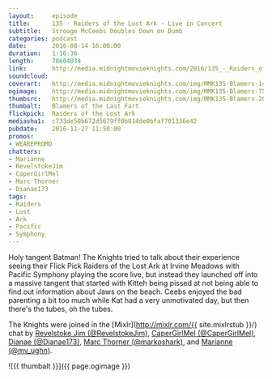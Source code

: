 ```yaml
---
layout:     episode
title:      135 - Raiders of the Lost Ark - Live in Concert
subtitle:	Scrooge McCeebs Doubles Down on Dumb
categories: podcast
date:       2016-08-14 16:00:00
duration:   1:16:36
length:		78604034
link:       http://media.midnightmovieknights.com/2016/135_-_Raiders_of_the_Lost_Ark.m4a
soundcloud:
coverart:   http://media.midnightmovieknights.com/img/MMK135-Blamers-1400x1400.png
ogimage:    http://media.midnightmovieknights.com/img/MMK135-Blamers-750x750.png
thumbsrc:   http://media.midnightmovieknights.com/img/MMK135-Blamers-200x200.png
thumbalt:	Blamers of the Last Fart
flickpick:	Raiders of the Lost Ark
mediasha1:	c733de50b672d5679ff0b814de0bfaf701336e42
pubdate:    2016-11-27 11:50:00
promos:
- WEAREPROMO
chatters:
- Marianne
- RevelstokeJim
- CaperGirlMel
- Marc Thorner
- Dianae173
tags:
- Raiders
- Lost
- Ark
- Pacific
- Symphony
---
```

Holy tangent Batman! The Knights tried to talk about their experience seeing their Flick Pick Raiders of the Lost Ark at Irvine Meadows with Pacific Symphony playing the score live, but instead they launched off into a massive tangent that started with Kitteh being pissed at not being able to find out information about Jaws on the beach. Ceebs enjoyed the bad parenting a bit too much while Kat had a very unmotivated day, but then there's the tubes, oh the tubes.

The Knights were joined in the [Mixlr](http://mixlr.com/{{ site.mixlrstub }}/) chat by [Revelstoke Jim (@RevelstokeJim)](https://twitter.com/RevelstokeJim), [CaperGirlMel (@CaperGirlMel)](https://twitter.com/CaperGirlMel), [Dianae (@Dianae173)](https://twitter.com/Dianae173), [Marc Thorner (@markoshark)](https://twitter.com/markoshark), and [Marianne (@mv_ughn)](https://twitter.com/mv_ughn).

![{{ thumbalt }}]({{ page.ogimage }})
